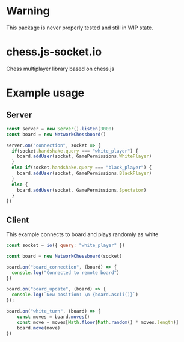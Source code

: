 # Warning

This package is never properly tested and still in WIP state.

# chess.js-socket.io
Chess multiplayer library based on chess.js

# Example usage
## Server
```javascript
const server = new Server().listen(3000)
const board = new NetworkChessboard()

server.on("connection", socket => {
  if(socket.handshake.query === "white_player") {
    board.addUser(socket, GamePermissions.WhitePlayer)
  }
  else if(socket.handshake.query === "black_player") {
    board.addUser(socket, GamePermissions.BlackPlayer)
  }
  else {
    board.addUser(socket, GamePermissions.Spectator)
  }
})
```

## Client
This example connects to board and plays randomly as white
```javascript
const socket = io({ query: "white_player" })

const board = new NetworkChessboard(socket)

board.on("board_connection", (board) => {
  console.log("Connected to remote board")
})

board.on("board_update", (board) => {
  console.log(`New position: \n {board.ascii()}`)
});

board.on("white_turn", (board) => {
    const moves = board.moves()
    const move = moves[Math.floor(Math.random() * moves.length)]
    board.move(move)
})

```
